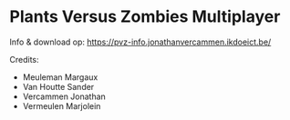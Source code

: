 # Plants Versus Zombies Multiplayer
Info & download op: https://pvz-info.jonathanvercammen.ikdoeict.be/

Credits:
 - Meuleman Margaux
 - Van Houtte Sander
 - Vercammen Jonathan
 - Vermeulen Marjolein
